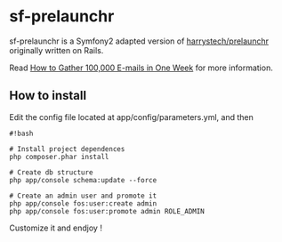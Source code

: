 sf-prelaunchr
========================

sf-prelaunchr is a Symfony2 adapted version of [harrystech/prelaunchr](https://github.com/harrystech/prelaunchr) originally written on Rails.

Read [How to Gather 100,000 E-mails in One Week](http://inbound.org/articles/view/how-to-gather-100-000-e-mails-in-one-week-includes-successful-templates-code-everything-you-need) for more information.


How to install
--------------

Edit the config file located at app/config/parameters.yml, and then

```
#!bash

# Install project dependences
php composer.phar install

# Create db structure
php app/console schema:update --force

# Create an admin user and promote it
php app/console fos:user:create admin
php app/console fos:user:promote admin ROLE_ADMIN

```


Customize it and endjoy !
